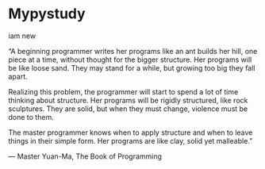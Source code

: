 # Mypystudy
iam new


“A beginning programmer writes her programs like an ant builds her hill, one piece at a time, without thought for the bigger structure. Her programs will be like loose sand. They may stand for a while, but growing too big they fall apart.

Realizing this problem, the programmer will start to spend a lot of time thinking about structure. Her programs will be rigidly structured, like rock sculptures. They are solid, but when they must change, violence must be done to them.

The master programmer knows when to apply structure and when to leave things in their simple form. Her programs are like clay, solid yet malleable.”

— Master Yuan-Ma, The Book of Programming